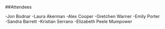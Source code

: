 ##Attendees

-Jon Bodnar
-Laura Akerman
-Alex Cooper
-Gretchen Warner
-Emily Porter
-Sandra Barrett
-Kristian Serrano
-Elizabeth Peele Mumpower
